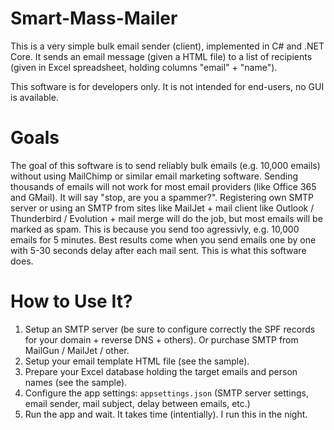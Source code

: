 # Smart-Mass-Mailer

This is a very simple bulk email sender (client), implemented in C# and .NET Core. It sends an email message (given a HTML file) to a list of recipients (given in Excel spreadsheet, holding columns "email" + "name").

This software is for developers only. It is not intended for end-users, no GUI is available.

# Goals

The goal of this software is to send reliably bulk emails (e.g. 10,000 emails) without using MailChimp or similar email marketing software. Sending thousands of emails will not work for most email providers (like Office 365 and GMail). It will say "stop, are you a spammer?". Registering own SMTP server or using an SMTP from sites like MailJet + mail client like Outlook / Thunderbird / Evolution + mail merge will do the job, but most emails will be marked as spam. This is because you send too agressivly, e.g. 10,000 emails for 5 minutes. Best results come when you send emails one by one with 5-30 seconds delay after each mail sent. This is what this software does.

# How to Use It?

1. Setup an SMTP server (be sure to configure correctly the SPF records for your domain + reverse DNS + others). Or purchase SMTP from MailGun / MailJet / other.
2. Setup your email template HTML file (see the sample).
3. Prepare your Excel database holding the target emails and person names (see the sample).
4. Configure the app settings: `appsettings.json` (SMTP server settings, email sender, mail subject, delay between emails, etc.)
5. Run the app and wait. It takes time (intentially). I run this in the night.
